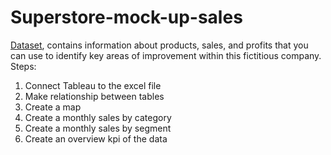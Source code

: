 # Superstore-mock-up-sales
[Dataset](https://public.tableau.com/app/sample-data/sample_-_superstore.xls), contains information about products, sales, and profits that you can use to identify key areas of improvement within this fictitious company.
Steps:
1. Connect Tableau to the excel file
2. Make relationship between tables
3. Create a map
4. Create a monthly sales by category
5. Create a monthly sales by segment
6. Create an overview kpi of the data
